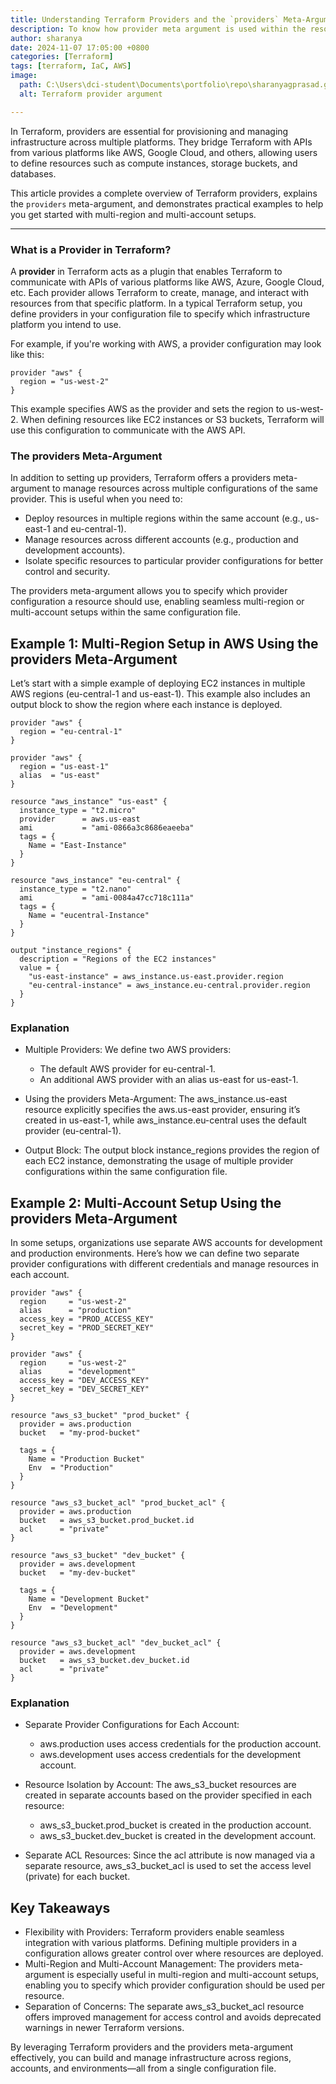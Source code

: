```yaml
---
title: Understanding Terraform Providers and the `providers` Meta-Argument
description: To know how provider meta argument is used within the resources block 
author: sharanya
date: 2024-11-07 17:05:00 +0800
categories: [Terraform]
tags: [terraform, IaC, AWS]
image:
  path: C:\Users\dci-student\Documents\portfolio\repo\sharanyagprasad.github.io\assets\img\Terraform\provider.png
  alt: Terraform provider argument

---
```



In Terraform, providers are essential for provisioning and managing infrastructure across multiple platforms. They bridge Terraform with APIs from various platforms like AWS, Google Cloud, and others, allowing users to define resources such as compute instances, storage buckets, and databases.

This article provides a complete overview of Terraform providers, explains the `providers` meta-argument, and demonstrates practical examples to help you get started with multi-region and multi-account setups.

---

### What is a Provider in Terraform?

A **provider** in Terraform acts as a plugin that enables Terraform to communicate with APIs of various platforms like AWS, Azure, Google Cloud, etc. Each provider allows Terraform to create, manage, and interact with resources from that specific platform. In a typical Terraform setup, you define providers in your configuration file to specify which infrastructure platform you intend to use.

For example, if you're working with AWS, a provider configuration may look like this:

```hcl
provider "aws" {
  region = "us-west-2"
}
```

This example specifies AWS as the provider and sets the region to us-west-2. When defining resources like EC2 instances or S3 buckets, Terraform will use this configuration to communicate with the AWS API.

### The providers Meta-Argument
In addition to setting up providers, Terraform offers a providers meta-argument to manage resources across multiple configurations of the same provider. This is useful when you need to:

- Deploy resources in multiple regions within the same account (e.g., us-east-1 and eu-central-1).
- Manage resources across different accounts (e.g., production and development accounts).
- Isolate specific resources to particular provider configurations for better control and security.

The providers meta-argument allows you to specify which provider configuration a resource should use, enabling seamless multi-region or multi-account setups within the same configuration file.

## Example 1: Multi-Region Setup in AWS Using the providers Meta-Argument
Let’s start with a simple example of deploying EC2 instances in multiple AWS regions (eu-central-1 and us-east-1). This example also includes an output block to show the region where each instance is deployed.

```hcl
provider "aws" {
  region = "eu-central-1"
}

provider "aws" {
  region = "us-east-1"
  alias  = "us-east"
}

resource "aws_instance" "us-east" {
  instance_type = "t2.micro"
  provider      = aws.us-east
  ami           = "ami-0866a3c8686eaeeba"
  tags = {
    Name = "East-Instance"
  }
}

resource "aws_instance" "eu-central" {
  instance_type = "t2.nano"
  ami           = "ami-0084a47cc718c111a"
  tags = {
    Name = "eucentral-Instance"
  }
}

output "instance_regions" {
  description = "Regions of the EC2 instances"
  value = {
    "us-east-instance" = aws_instance.us-east.provider.region
    "eu-central-instance" = aws_instance.eu-central.provider.region
  }
}
```
### Explanation
- Multiple Providers: We define two AWS providers:

    - The default AWS provider for eu-central-1.
    - An additional AWS provider with an alias us-east for us-east-1.
- Using the providers Meta-Argument: The aws_instance.us-east resource explicitly specifies the aws.us-east provider, ensuring it’s created in us-east-1, while aws_instance.eu-central uses the default provider (eu-central-1).

- Output Block: The output block instance_regions provides the region of each EC2 instance, demonstrating the usage of multiple provider configurations within the same configuration file.


## Example 2: Multi-Account Setup Using the providers Meta-Argument
In some setups, organizations use separate AWS accounts for development and production environments. Here’s how we can define two separate provider configurations with different credentials and manage resources in each account.

```hcl
provider "aws" {
  region     = "us-west-2"
  alias      = "production"
  access_key = "PROD_ACCESS_KEY"
  secret_key = "PROD_SECRET_KEY"
}

provider "aws" {
  region     = "us-west-2"
  alias      = "development"
  access_key = "DEV_ACCESS_KEY"
  secret_key = "DEV_SECRET_KEY"
}

resource "aws_s3_bucket" "prod_bucket" {
  provider = aws.production
  bucket   = "my-prod-bucket"

  tags = {
    Name = "Production Bucket"
    Env  = "Production"
  }
}

resource "aws_s3_bucket_acl" "prod_bucket_acl" {
  provider = aws.production
  bucket   = aws_s3_bucket.prod_bucket.id
  acl      = "private"
}

resource "aws_s3_bucket" "dev_bucket" {
  provider = aws.development
  bucket   = "my-dev-bucket"

  tags = {
    Name = "Development Bucket"
    Env  = "Development"
  }
}

resource "aws_s3_bucket_acl" "dev_bucket_acl" {
  provider = aws.development
  bucket   = aws_s3_bucket.dev_bucket.id
  acl      = "private"
}
```

### Explanation
- Separate Provider Configurations for Each Account:

    - aws.production uses access credentials for the production account.
    - aws.development uses access credentials for the development account.
- Resource Isolation by Account: The aws_s3_bucket resources are created in separate accounts based on the provider specified in each resource:

    - aws_s3_bucket.prod_bucket is created in the production account.
    - aws_s3_bucket.dev_bucket is created in the development account.
- Separate ACL Resources: Since the acl attribute is now managed via a separate resource, aws_s3_bucket_acl is used to set the access level (private) for each bucket.

## Key Takeaways
- Flexibility with Providers: Terraform providers enable seamless integration with various platforms. Defining multiple providers in a configuration allows greater control over where resources are deployed.
- Multi-Region and Multi-Account Management: The providers meta-argument is especially useful in multi-region and multi-account setups, enabling you to specify which provider configuration should be used per resource.
- Separation of Concerns: The separate aws_s3_bucket_acl resource offers improved management for access control and avoids deprecated warnings in newer Terraform versions.

By leveraging Terraform providers and the providers meta-argument effectively, you can build and manage infrastructure across regions, accounts, and environments—all from a single configuration file.


